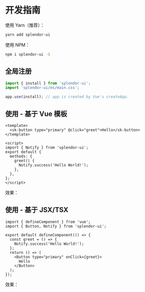 # 开发指南

使用 Yarn（推荐）：

```bash
yarn add splendor-ui
```

使用 NPM：

```bash
npm i splendor-ui -S
```

## 全局注册

```ts
import { install } from 'splendor-ui';
import 'splendor-ui/es/main.css';

app.use(install); // app is created by Vue's createApp.
```

## 使用 - 基于 Vue 模板

```vue
<template>
  <sk-button type="primary" @click="greet">Hello</sk-button>
</template>

<script>
import { Notify } from 'splendor-ui';
export default {
  methods: {
    greet() {
      Notify.success('Hello World!');
    },
  },
};
</script>
```

效果：

<GuideExample />

## 使用 - 基于 JSX/TSX

```tsx
import { defineComponent } from 'vue';
import { Button, Notify } from 'splendor-ui';

export default defineComponent(() => {
  const greet = () => {
    Notify.success('Hello World!');
  };
  return () => (
    <Button type="primary" onClick={greet}>
      Hello
    </Button>
  );
});
```

效果：

<GuideExampleTsx />
